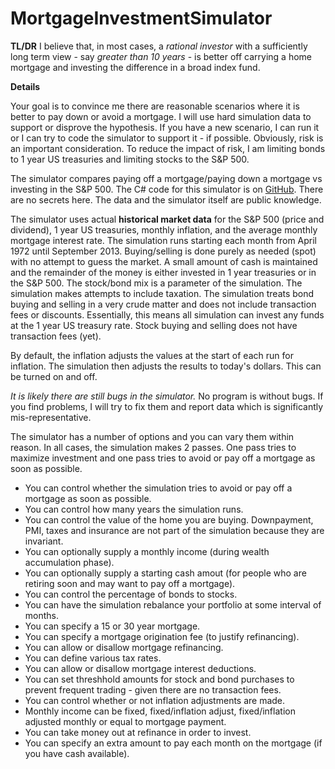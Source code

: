 # MortgageInvestmentSimulator

**TL/DR** I believe that, in most cases, a _rational investor_ with a sufficiently long term view - 
say _greater than 10 years_ - is better off carrying a home mortgage
and investing the difference in a broad index fund. 

**Details**

Your goal is to convince me there are reasonable scenarios where it is better to pay down or avoid a mortgage.
I will use hard simulation data to support or disprove the hypothesis.
If you have a new scenario, I can run it or I can try to code the simulator to support it - if possible.
Obviously, risk is an important consideration. 
To reduce the impact of risk, I am limiting bonds to 1 year US treasuries
and limiting stocks to the S&amp;P 500.

The simulator compares paying off a mortgage/paying down a mortgage vs investing in the S&amp;P 500.
The C# code for this simulator is on [GitHub](https://github.com/johnweeder/MortgageInvestmentSimulator).
There are no secrets here. 
The data and the simulator itself are public knowledge.

The simulator uses actual **historical market data** for the S&P 500 (price and dividend), 
1 year US treasuries, monthly inflation, and the average monthly mortgage interest rate. 
The simulation runs starting each month from April 1972 until September 2013. 
Buying/selling is done purely as needed (spot) with no attempt to guess the market.
A small amount of cash is maintained and the remainder of the money is either invested in
1 year treasuries or in the S&P 500. 
The stock/bond mix is a parameter of the simulation.
The simulation makes attempts to include taxation.
The simulation treats bond buying and selling in a very crude matter and does not include transaction fees or discounts.
Essentially, this means all simulation can invest any funds at the 1 year US treasury rate.
Stock buying and selling does not have transaction fees (yet).

By default, the inflation adjusts the values at the start of each run for inflation.
The simulation then adjusts the results to today's dollars. 
This can be turned on and off.

_It is likely there are still bugs in the simulator._ No program is without bugs.
If you find problems, I will try to fix them and report data which is significantly mis-representative.

The simulator has a number of options and you can vary them within reason.
In all cases, the simulation makes 2 passes. 
One pass tries to maximize investment and
one pass tries to avoid or pay off a mortgage as soon as possible.

* You can control whether the simulation tries to avoid or pay off a mortgage as soon as possible.
* You can control how many years the simulation runs.
* You can control the value of the home you are buying. Downpayment, PMI, taxes and insurance are not part of the simulation because they are invariant.
* You can optionally supply a monthly income (during wealth accumulation phase).
* You can optionally supply a starting cash amout (for people who are retiring soon and may want to pay off a mortgage).
* You can control the percentage of bonds to stocks.
* You can have the simulation rebalance your portfolio at some interval of months.
* You can specify a 15 or 30 year mortgage.
* You can specify a mortgage origination fee (to justify refinancing).
* You can allow or disallow mortgage refinancing.
* You can define various tax rates.
* You can allow or disallow mortgage interest deductions.
* You can set threshhold amounts for stock and bond purchases to prevent frequent trading - given there are no transaction fees.
* You can control whether or not inflation adjustments are made.
* Monthly income can be fixed, fixed/inflation adjust, fixed/inflation adjusted monthly or equal to mortgage payment.
* You can take money out at refinance in order to invest.
* You can specify an extra amount to pay each month on the mortgage (if you have cash available).
